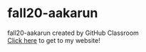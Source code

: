 # fall20-aakarun
fall20-aakarun created by GitHub Classroom
<br>[Click here](https://bu-ie-582.github.io/fall20-aakarun/) to get to my website!
